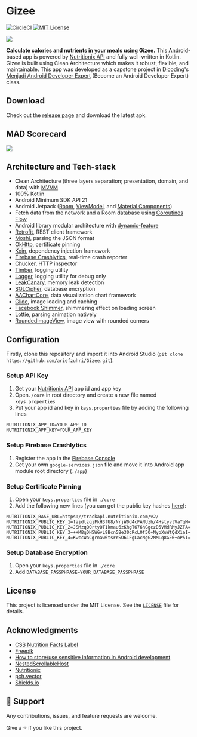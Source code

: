 # Gizee
[![CircleCI][build-shield]][build-url]
[![MIT License][license-shield]][license-url]

<a href="#"><img src="https://i.imgur.com/TySh7fD.png" /></a>

**Calculate calories and nutrients in your meals using Gizee.** This Android-based app is powered by [Nutritionix API](https://developer.nutritionix.com/) and fully well-written in Kotlin. Gizee is built using Clean Architecture which makes it robust, flexible, and maintainable. This app was developed as a capstone project in [Dicoding](https://www.dicoding.com)'s [Menjadi Android Developer Expert](https://www.dicoding.com/academies/165) (Become an Android Developer Expert) class.

## Download
Check out the [release page](https://github.com/ariefzuhri/Gizee/releases) and download the latest apk.

## MAD Scorecard
<a href="#"><img src="https://i.imgur.com/ma8dpGx.png" /></a>

## Architecture and Tech-stack
- Clean Architecture (three layers separation; presentation, domain, and data) with [MVVM](https://developer.android.com/jetpack/guide)
- 100% Kotlin
- Android Minimum SDK API 21
- Android Jetpack ([Room](https://developer.android.com/topic/libraries/architecture/room), [ViewModel](https://developer.android.com/topic/libraries/architecture/viewmodel), and [Material Components](https://material.io/develop/android))
- Fetch data from the network and a Room database using [Coroutines Flow](https://developer.android.com/kotlin/coroutines)
- Android library modular architecture with [dynamic-feature](https://developer.android.com/guide/playcore/feature-delivery)
- [Retrofit](https://github.com/square/retrofit), REST client framework
- [Moshi](https://github.com/square/moshi), parsing the JSON format
- [OkHttp](https://github.com/square/okhttp), certificate pinning
- [Koin](https://github.com/InsertKoinIO/koin), dependency injection framework
- [Firebase Crashlytics](https://github.com/firebase/firebase-android-sdk/tree/master/firebase-crashlytics), real-time crash reporter
- [Chucker](https://github.com/ChuckerTeam/chucker), HTTP inspector
- [Timber](https://github.com/JakeWharton/timber), logging utility
- [Logger](https://github.com/orhanobut/logger), logging utility for debug only
- [LeakCanary](https://github.com/square/leakcanary), memory leak detection
- [SQLCipher](https://github.com/sqlcipher/sqlcipher), database encryption
- [AAChartCore](https://github.com/AAChartModel/AAChartCore-Kotlin), data visualization chart framework
- [Glide](https://github.com/bumptech/glide), image loading and caching
- [Facebook Shimmer](https://github.com/facebook/shimmer-android), shimmering effect on loading screen
- [Lottie](https://github.com/airbnb/lottie-android), parsing animation natively
- [RoundedImageView](https://github.com/vinc3m1/RoundedImageView), image view with rounded corners

## Configuration
Firstly, clone this repository and import it into Android Studio (`git clone https://github.com/ariefzuhri/Gizee.git`).

### Setup API Key
1. Get your [Nutritionix API](https://developer.nutritionix.com/) app id and app key
2. Open`./core` in root directory and create a new file named `keys.properties`
3. Put your app id and key in `keys.properties` file by adding the following lines
```
NUTRITIONIX_APP_ID=YOUR_APP_ID
NUTRITIONIX_APP_KEY=YOUR_APP_KEY
```

### Setup Firebase Crashlytics
1. Register the app in the [Firebase Console](https://console.firebase.google.com/)
2. Get your own `google-services.json` file and move it into Android app module root directory (`./app`)

### Setup Certificate Pinning
1. Open your `keys.properties` file in `./core`
2. Add the following new lines (you can get the public key hashes [here](https://www.ssllabs.com/analyze.html?d=trackapi.nutritionix.com&s=3.214.2.226&latest)):
```
NUTRITIONIX_BASE_URL=https://trackapi.nutritionix.com/v2/
NUTRITIONIX_PUBLIC_KEY_1=fajdlzqjFkH3fU8/NrjW0d4cFANUzh/4HstyvlVaTqM=
NUTRITIONIX_PUBLIC_KEY_2=JSMzqOOrtyOT1kmau6zKhgT676hGgczD5VMdRMyJZFA=
NUTRITIONIX_PUBLIC_KEY_3=++MBgDH5WGvL9Bcn5Be30cRcL0f5O+NyoXuWtQdX1aI=
NUTRITIONIX_PUBLIC_KEY_4=KwccWaCgrnaw6tsrrSO61FgLacNgG2MMLq8GE6+oP5I=
```

### Setup Database Encryption
1. Open your `keys.properties` file in `./core`
2. Add `DATABASE_PASSPHRASE=YOUR_DATABASE_PASSPHRASE`

## License
This project is licensed under the MIT License. See the [`LICENSE`](https://github.com/ariefzuhri/Gizee/blob/master/LICENSE) file for details.

## Acknowledgments
- [CSS Nutrition Facts Label](http://jsfiddle.net/thL6j/)
- [Freepik](https://www.freepik.com)
- [How to store/use sensitive information in Android development](https://yfujiki.medium.com/how-to-store-use-sensitive-information-in-android-development-bc352892ece7)
- [NestedScrollableHost](https://github.com/android/views-widgets-samples/blob/master/ViewPager2/app/src/main/java/androidx/viewpager2/integration/testapp/NestedScrollableHost.kt)
- [Nutritionix](https://www.nutritionix.com/)
- [pch.vector](https://www.freepik.com/pch-vector)
- [Shields.io](https://shields.io/)

## 🤝 Support
Any contributions, issues, and feature requests are welcome.

Give a ⭐️ if you like this project.

[build-shield]: https://img.shields.io/circleci/build/github/ariefzuhri/Gizee?style=for-the-badge
[build-url]: https://circleci.com/gh/ariefzuhri/Gizee
[license-shield]: https://img.shields.io/github/license/ariefzuhri/gizee?style=for-the-badge
[license-url]: https://github.com/ariefzuhri/Gizee/blob/master/LICENSE
